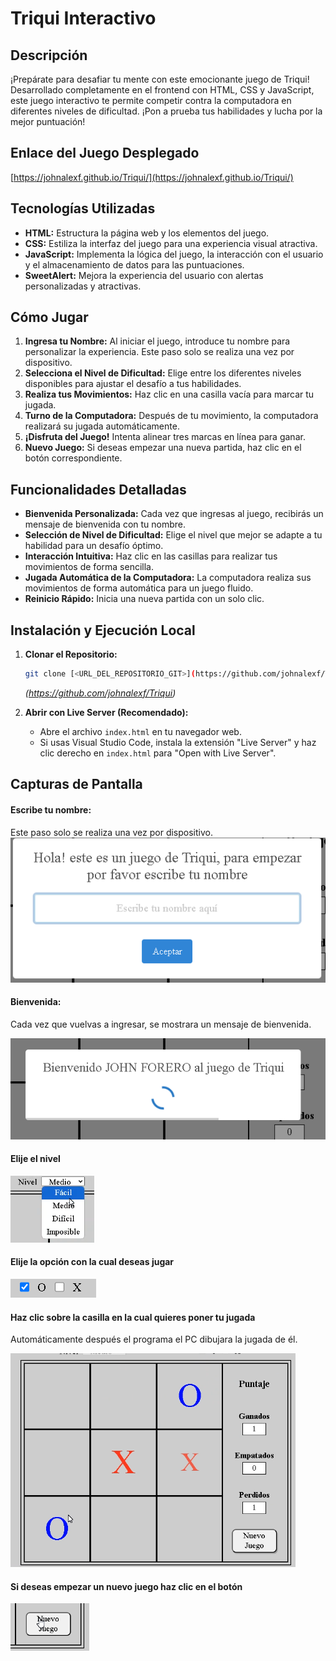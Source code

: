 # Triqui Interactivo

## Descripción

¡Prepárate para desafiar tu mente con este emocionante juego de Triqui! Desarrollado completamente en el frontend con HTML, CSS y JavaScript, este juego interactivo te permite competir contra la computadora en diferentes niveles de dificultad. ¡Pon a prueba tus habilidades y lucha por la mejor puntuación!

## Enlace del Juego Desplegado

[https://johnalexf.github.io/Triqui/](https://johnalexf.github.io/Triqui/)

## Tecnologías Utilizadas

* **HTML:** Estructura la página web y los elementos del juego.
* **CSS:** Estiliza la interfaz del juego para una experiencia visual atractiva.
* **JavaScript:** Implementa la lógica del juego, la interacción con el usuario y el almacenamiento de datos para las puntuaciones.
* **SweetAlert:** Mejora la experiencia del usuario con alertas personalizadas y atractivas.

## Cómo Jugar

1.  **Ingresa tu Nombre:** Al iniciar el juego, introduce tu nombre para personalizar la experiencia. Este paso solo se realiza una vez por dispositivo.
2.  **Selecciona el Nivel de Dificultad:** Elige entre los diferentes niveles disponibles para ajustar el desafío a tus habilidades.
3.  **Realiza tus Movimientos:** Haz clic en una casilla vacía para marcar tu jugada.
4.  **Turno de la Computadora:** Después de tu movimiento, la computadora realizará su jugada automáticamente.
5.  **¡Disfruta del Juego!** Intenta alinear tres marcas en línea para ganar.
6.  **Nuevo Juego:** Si deseas empezar una nueva partida, haz clic en el botón correspondiente.

## Funcionalidades Detalladas

* **Bienvenida Personalizada:** Cada vez que ingresas al juego, recibirás un mensaje de bienvenida con tu nombre.
* **Selección de Nivel de Dificultad:** Elige el nivel que mejor se adapte a tu habilidad para un desafío óptimo.
* **Interacción Intuitiva:** Haz clic en las casillas para realizar tus movimientos de forma sencilla.
* **Jugada Automática de la Computadora:** La computadora realiza sus movimientos de forma automática para un juego fluido.
* **Reinicio Rápido:** Inicia una nueva partida con un solo clic.

## Instalación y Ejecución Local

1.  **Clonar el Repositorio:**

    ```bash
    git clone [<URL_DEL_REPOSITORIO_GIT>](https://github.com/johnalexf/Triqui)
    ```

    *(https://github.com/johnalexf/Triqui)*

2.  **Abrir con Live Server (Recomendado):**

    * Abre el archivo `index.html` en tu navegador web.
    * Si usas Visual Studio Code, instala la extensión "Live Server" y haz clic derecho en `index.html` para "Open with Live Server".

## Capturas de Pantalla 

#### Escribe tu nombre:
Este paso solo se realiza una vez por dispositivo.
![Escribir Nombre](./img/EscribirNombre.png)

#### Bienvenida:
Cada vez que vuelvas a ingresar, se mostrara un mensaje de bienvenida.

![Bienvenida](./img/Bienvenida.png)

#### Elije el nivel

![Nivel Juego](./img/Nivel.png)

#### Elije la opción con la cual deseas jugar

![Opción de juego](./img/OpcionJuego.png)

#### Haz clic sobre la casilla en la cual quieres poner tu jugada
Automáticamente después el programa el PC dibujara la jugada de él.

![Pintar Jugada](./img/DibujarJugada.png)

#### Si deseas empezar un nuevo juego haz clic en el botón

![Nuevo Juego](./img/Nuevo%20Juego.png)

